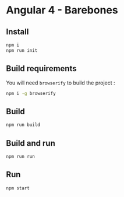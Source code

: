 # Angular 4 - Barebones

## Install

```bash
npm i
npm run init
```

## Build requirements

You will need `browserify` to build the project :

```bash
npm i -g browserify
```

## Build

```bash
npm run build
```

## Build and run

```bash
npm run run
```

## Run

```bash
npm start
```

